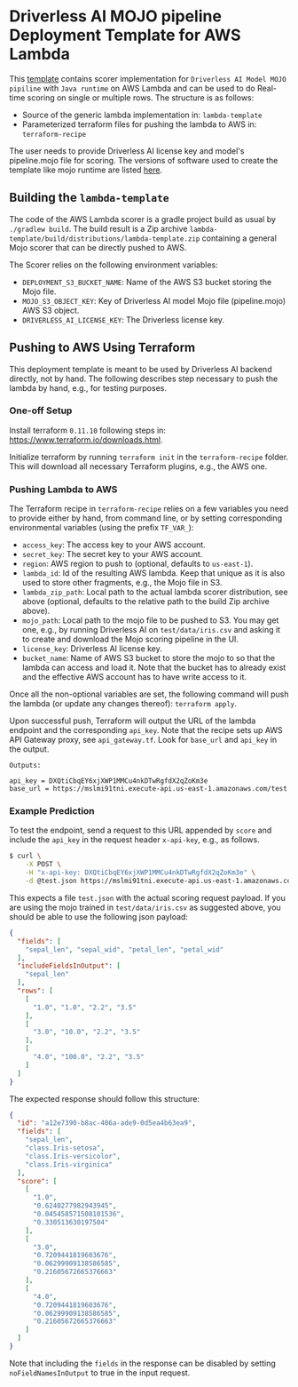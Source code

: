 # Driverless AI MOJO pipeline Deployment Template for AWS Lambda

This [template](https://github.com/h2oai/dai-deployment-templates/tree/master/aws-lambda-scorer) contains scorer implementation for `Driverless AI Model MOJO pipiline` with `Java runtime` on AWS Lambda and can be used to do Real-time scoring on single or multiple rows. The structure is as follows:

* Source of the generic lambda implementation in: `lambda-template`
* Parameterized terraform files for pushing the lambda to AWS in:
  `terraform-recipe`

The user needs to provide Driverless AI license key and  model's pipeline.mojo file for scoring. The versions of software used to create the template like mojo runtime are listed [here](https://github.com/h2oai/dai-deployment-templates/blob/master/gradle.properties).

## Building the `lambda-template`

The code of the AWS Lambda scorer is a gradle project build as usual by
`./gradlew build`. The build result is a Zip archive
`lambda-template/build/distributions/lambda-template.zip` containing a general
Mojo scorer that can be directly pushed to AWS.

The Scorer relies on the following environment variables:

* `DEPLOYMENT_S3_BUCKET_NAME`: Name of the AWS S3 bucket storing the Mojo file.
* `MOJO_S3_OBJECT_KEY`: Key of Driverless AI model Mojo file (pipeline.mojo) AWS S3 object.
* `DRIVERLESS_AI_LICENSE_KEY`: The Driverless license key.


## Pushing to AWS Using Terraform

This deployment template is meant to be used by Driverless AI backend directly,
not by hand. The following describes step necessary to push the lambda by hand,
e.g., for testing purposes.

### One-off Setup

Install terraform `0.11.10` following steps in:
https://www.terraform.io/downloads.html.

Initialize terraform by running `terraform init` in the `terraform-recipe`
folder.
This will download all necessary Terraform plugins, e.g., the AWS one.

### Pushing Lambda to AWS

The Terraform recipe in `terraform-recipe` relies on a few variables you need
to provide either by hand, from command line, or by setting corresponding
environmental variables (using the prefix `TF_VAR_`):

* `access_key`: The access key to your AWS account.
* `secret_key`: The secret key to your AWS account.
* `region`: AWS region to push to (optional, defaults to `us-east-1`).
* `lambda_id`: Id of the resulting AWS lambda. Keep that unique as it is also
  used to store other fragments, e.g., the Mojo file in S3.
* `lambda_zip_path`: Local path to the actual lambda scorer distribution, see
  above (optional, defaults to the relative path to the build Zip archive
  above).
* `mojo_path`: Local path to the mojo file to be pushed to S3. You may get one,
  e.g., by running Driverless AI on `test/data/iris.csv` and asking it to
  create and download the Mojo scoring pipeline in the UI.
* `license_key`: Driverless AI license key.
* `bucket_name`: Name of AWS S3 bucket to store the mojo to so that the lambda
  can access and load it. Note that the bucket has to already exist and
  the effective AWS account has to have write access to it.

Once all the non-optional variables are set, the following command will push
the lambda (or update any changes thereof): `terraform apply`.

Upon successful push, Terraform will output the URL of the lambda endpoint and
the corresponding `api_key`.
Note that the recipe sets up AWS API Gateway proxy, see `api_gateway.tf`.
Look for `base_url` and `api_key` in the output.

```text
Outputs:

api_key = DXQtiCbqEY6xjXWP1MMCu4nkDTwRgfdX2qZoKm3e
base_url = https://mslmi91tni.execute-api.us-east-1.amazonaws.com/test
```
### Example Prediction
To test the endpoint, send a request to this URL appended by `score` and include
the `api_key` in the request header `x-api-key`, e.g., as follows.

```bash
$ curl \
    -X POST \
    -H "x-api-key: DXQtiCbqEY6xjXWP1MMCu4nkDTwRgfdX2qZoKm3e" \
    -d @test.json https://mslmi91tni.execute-api.us-east-1.amazonaws.com/test/score
```

This expects a file `test.json` with the actual scoring request payload.
If you are using the mojo trained in `test/data/iris.csv` as suggested above,
you should be able to use the following json payload:

```json
{
  "fields": [
    "sepal_len", "sepal_wid", "petal_len", "petal_wid"
  ],
  "includeFieldsInOutput": [
    "sepal_len"
  ],
  "rows": [
    [
      "1.0", "1.0", "2.2", "3.5"
    ],
    [
      "3.0", "10.0", "2.2", "3.5"
    ],
    [
      "4.0", "100.0", "2.2", "3.5"
    ]
  ]
}
```

The expected response should follow this structure:

```json
{
  "id": "a12e7390-b8ac-406a-ade9-0d5ea4b63ea9",
  "fields": [
    "sepal_len",
    "class.Iris-setosa",
    "class.Iris-versicolor",
    "class.Iris-virginica"
  ],
  "score": [
    [
      "1.0",
      "0.6240277982943945",
      "0.045458571508101536",
      "0.330513630197504"
    ],
    [
      "3.0",
      "0.7209441819603676",
      "0.06299909138586585",
      "0.21605672665376663"
    ],
    [
      "4.0",
      "0.7209441819603676",
      "0.06299909138586585",
      "0.21605672665376663"
    ]
  ]
}
```

Note that including the `fields` in the response can be disabled by setting `noFieldNamesInOutput`
to true in the input request.
